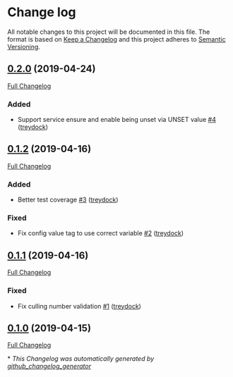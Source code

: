 # Change log

All notable changes to this project will be documented in this file. The format is based on [Keep a Changelog](http://keepachangelog.com/en/1.0.0/) and this project adheres to [Semantic Versioning](http://semver.org).

## [0.2.0](https://github.com/treydock/puppet-module-cachefilesd/tree/0.2.0) (2019-04-24)

[Full Changelog](https://github.com/treydock/puppet-module-cachefilesd/compare/0.1.2...0.2.0)

### Added

- Support service ensure and enable being unset via UNSET value [\#4](https://github.com/treydock/puppet-module-cachefilesd/pull/4) ([treydock](https://github.com/treydock))

## [0.1.2](https://github.com/treydock/puppet-module-cachefilesd/tree/0.1.2) (2019-04-16)

[Full Changelog](https://github.com/treydock/puppet-module-cachefilesd/compare/0.1.1...0.1.2)

### Added

- Better test coverage [\#3](https://github.com/treydock/puppet-module-cachefilesd/pull/3) ([treydock](https://github.com/treydock))

### Fixed

- Fix config value tag to use correct variable [\#2](https://github.com/treydock/puppet-module-cachefilesd/pull/2) ([treydock](https://github.com/treydock))

## [0.1.1](https://github.com/treydock/puppet-module-cachefilesd/tree/0.1.1) (2019-04-16)

[Full Changelog](https://github.com/treydock/puppet-module-cachefilesd/compare/0.1.0...0.1.1)

### Fixed

- Fix culling number validation [\#1](https://github.com/treydock/puppet-module-cachefilesd/pull/1) ([treydock](https://github.com/treydock))

## [0.1.0](https://github.com/treydock/puppet-module-cachefilesd/tree/0.1.0) (2019-04-15)

[Full Changelog](https://github.com/treydock/puppet-module-cachefilesd/compare/6c1dc9778c109f26d51341c7bddc6205b50df418...0.1.0)



\* *This Changelog was automatically generated by [github_changelog_generator](https://github.com/skywinder/Github-Changelog-Generator)*
